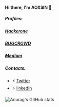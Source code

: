 #### Hi there, I'm AOXSIN 👋
##### Profiles: 
##### <a href=https://hackerone/aoxsin>Hackerone</a>
##### <a href=https://bugcrowd.com/aoxsin>BUGCROWD</a>
##### <a href=https://medium.com/@aoxsin>Medium</a>
##### Contacts:
- ⚡ <a href=https://twitter.com/aoxsin>Twitter</a>
- ⚡ <a href=https://www.linkedin.com/in/aoxsin/>linkedin</a>

![Anurag's GitHub stats](https://github-readme-stats.vercel.app/api?username=aoxsin&theme=codeSTACKr&show_icons=true)
